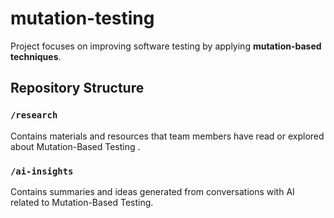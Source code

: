 # mutation-testing
Project focuses on improving software testing by applying **mutation-based techniques**.

## Repository Structure

### `/research`
Contains materials and resources that team members have read or explored about Mutation-Based Testing .

### `/ai-insights`
Contains summaries and ideas generated from conversations with AI related to Mutation-Based Testing.
